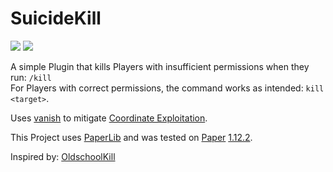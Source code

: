 # SuicideKill
<a href="https://github.com/blockparole/SuicideKill/releases/latest" alt="Download"><img src="https://img.shields.io/github/downloads/blockparole/SuicideKill/latest/total.svg?label=download%20latest&style=popout-square" /></a>
<a href="https://github.com/blockparole/SuicideKill" alt="Download"><img src="https://img.shields.io/github/languages/code-size/blockparole/SuicideKill.svg?label=repo%20size&style=popout-square" /></a>

A simple Plugin that kills Players with insufficient permissions when they run: `/kill`  
For Players with correct permissions, the command works as intended: `kill <target>`.

Uses [vanish](https://hub.spigotmc.org/javadocs/spigot/org/bukkit/entity/Player.html#hidePlayer-org.bukkit.plugin.Plugin-org.bukkit.entity.Player-) to mitigate [Coordinate Exploitation](https://2b2t.miraheze.org/wiki/Coordinate_Exploits#Debug_Exploit/).

This Project uses [PaperLib](https://github.com/PaperMC/PaperLib) and was tested on [Paper](https://papermc.io/) [1.12.2](https://papermc.io/api/v1/paper/1.12.2/1618).

Inspired by: [OldschoolKill](https://www.spigotmc.org/resources/oldschoolkill.4047/)
